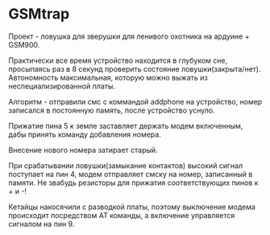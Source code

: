 # GSMtrap
Проект - ловушка для зверушки для ленивого охотника на ардуине + GSM900.

Практически все время устройство находится в глубуком сне, просыпаясь раз в 8 секунд проверить состояние ловушки(закрыта/нет). Автономность максимальная, которую можно выжать из неспециализированной платы.

Алгоритм - отправили смс с коммандой addphone на устройство, номер записался в постоянную память, после устройство уснуло.

Прижатие пина 5 к земле заставляет держать модем включенным, дабы принять команду добавления номера.

Внесение нового номера затирает старый. 

При срабатывании ловушки(замыкание контактов) высокий сигнал поступает на пин 4, модем отправляет смску на номер, записанный в памяти. 
Не звабудь резисторы для прижатия соответствующих пинов к + и -!

Кетайцы накосячили с разводкой платы, поэтому выключение модема происходит посредством AT команды, а включение управляется сигналом на пин 9.
